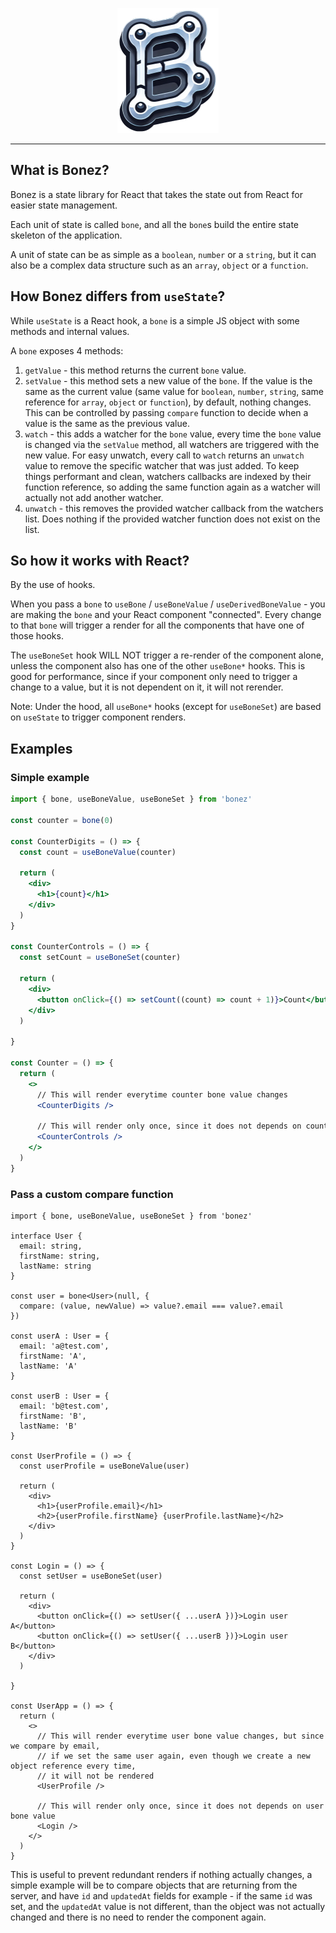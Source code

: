 <p align="center">
  <img src="https://raw.githubusercontent.com/ron-dadon/bonez/refs/heads/master/docs/logo.png" alt="Bonez Logo" height="200" />
</p>

----

## What is Bonez?

Bonez is a state library for React that takes the state out from React for easier state management.

Each unit of state is called `bone`, and all the `bone`s build the entire state skeleton of the application.

A unit of state can be as simple as a `boolean`, `number` or a `string`, but it can also be a complex data structure such as an `array`, `object` or a `function`.

## How Bonez differs from `useState`?

While `useState` is a React hook, a `bone` is a simple JS object with some methods and internal values.

A `bone` exposes 4 methods:

1. `getValue` - this method returns the current `bone` value.
2. `setValue` - this method sets a new value of the `bone`. If the value is the same as the current value (same value for `boolean`, `number`, `string`, same reference for `array`, `object` or `function`), by default, nothing changes. This can be controlled by passing `compare` function to decide when a value is the same as the previous value.
3. `watch` - this adds a watcher for the `bone` value, every time the `bone` value is changed via the `setValue` method, all watchers are triggered with the new value. For easy unwatch, every call to `watch` returns an `unwatch` value to remove the specific watcher that was just added. To keep things performant and clean, watchers callbacks are indexed by their function reference, so adding the same function again as a watcher will actually not add another watcher.
4. `unwatch` - this removes the provided watcher callback from the watchers list. Does nothing if the provided watcher function does not exist on the list.

## So how it works with React?

By the use of hooks.

When you pass a `bone` to `useBone` / `useBoneValue` / `useDerivedBoneValue` - you are making the `bone` and your React component "connected".  Every change to that `bone` will trigger a render for all the components that have one of those hooks.

The `useBoneSet` hook WILL NOT trigger a re-render of the component alone, unless the component also has one of the other `useBone*` hooks. This is good for performance, since if your component only need to trigger a change to a value, but it is not dependent on it, it will not rerender.

Note: Under the hood, all `useBone*` hooks (except for `useBoneSet`) are based on `useState` to trigger component renders.

## Examples

### Simple example

```jsx
import { bone, useBoneValue, useBoneSet } from 'bonez'

const counter = bone(0)

const CounterDigits = () => {
  const count = useBoneValue(counter)
  
  return (
    <div>
      <h1>{count}</h1>
    </div>
  )
}

const CounterControls = () => {
  const setCount = useBoneSet(counter)
  
  return (
    <div>
      <button onClick={() => setCount((count) => count + 1)}>Count</button>
    </div>
  )
  
}

const Counter = () => {
  return (
    <>
      // This will render everytime counter bone value changes
      <CounterDigits />

      // This will render only once, since it does not depends on counter bone value
      <CounterControls /> 
    </>
  )
}
```

### Pass a custom compare function

```tsx
import { bone, useBoneValue, useBoneSet } from 'bonez'

interface User {
  email: string,
  firstName: string,
  lastName: string
}

const user = bone<User>(null, {
  compare: (value, newValue) => value?.email === value?.email
})

const userA : User = {
  email: 'a@test.com',
  firstName: 'A',
  lastName: 'A'
}

const userB : User = {
  email: 'b@test.com',
  firstName: 'B',
  lastName: 'B'
}

const UserProfile = () => {
  const userProfile = useBoneValue(user)
  
  return (
    <div>
      <h1>{userProfile.email}</h1>
      <h2>{userProfile.firstName} {userProfile.lastName}</h2>
    </div>
  )
}

const Login = () => {
  const setUser = useBoneSet(user)
  
  return (
    <div>
      <button onClick={() => setUser({ ...userA })}>Login user A</button>
      <button onClick={() => setUser({ ...userB })}>Login user B</button>
    </div>
  )
  
}

const UserApp = () => {
  return (
    <>
      // This will render everytime user bone value changes, but since we compare by email,
      // if we set the same user again, even though we create a new object reference every time, 
      // it will not be rendered
      <UserProfile />

      // This will render only once, since it does not depends on user bone value
      <Login /> 
    </>
  )
}
```

This is useful to prevent redundant renders if nothing actually changes, a simple example will be to compare objects that are returning from the server, and have `id` and `updatedAt` fields for example - if the same `id` was set, and the `updatedAt` value is not different, than the object was not actually changed and there is no need to render the component again.
